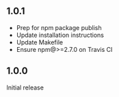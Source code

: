 ## 1.0.1

- Prep for npm package publish
- Update installation instructions
- Update Makefile
- Ensure npm@>=2.7.0 on Travis CI

## 1.0.0

Initial release
